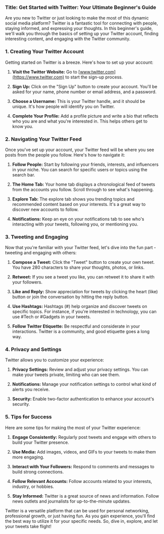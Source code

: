 ### Title: Get Started with Twitter: Your Ultimate Beginner's Guide

Are you new to Twitter or just looking to make the most of this dynamic social media platform? Twitter is a fantastic tool for connecting with people, staying informed, and expressing your thoughts. In this beginner's guide, we'll walk you through the basics of setting up your Twitter account, finding interesting content, and engaging with the Twitter community.

### 1. Creating Your Twitter Account

Getting started on Twitter is a breeze. Here's how to set up your account:

1. **Visit the Twitter Website:** Go to [www.twitter.com](https://www.twitter.com) to start the sign-up process.

2. **Sign Up:** Click on the "Sign Up" button to create your account. You'll be asked for your name, phone number or email address, and a password.

3. **Choose a Username:** This is your Twitter handle, and it should be unique. It's how people will identify you on Twitter.

4. **Complete Your Profile:** Add a profile picture and write a bio that reflects who you are and what you're interested in. This helps others get to know you.

### 2. Navigating Your Twitter Feed

Once you've set up your account, your Twitter feed will be where you see posts from the people you follow. Here's how to navigate it:

1. **Follow People:** Start by following your friends, interests, and influencers in your niche. You can search for specific users or topics using the search bar.

2. **The Home Tab:** Your home tab displays a chronological feed of tweets from the accounts you follow. Scroll through to see what's happening.

3. **Explore Tab:** The explore tab shows you trending topics and recommended content based on your interests. It's a great way to discover new accounts to follow.

4. **Notifications:** Keep an eye on your notifications tab to see who's interacting with your tweets, following you, or mentioning you.

### 3. Tweeting and Engaging

Now that you're familiar with your Twitter feed, let's dive into the fun part - tweeting and engaging with others:

1. **Compose a Tweet:** Click the "Tweet" button to create your own tweet. You have 280 characters to share your thoughts, photos, or links.

2. **Retweet:** If you see a tweet you like, you can retweet it to share it with your followers.

3. **Like and Reply:** Show appreciation for tweets by clicking the heart (like) button or join the conversation by hitting the reply button.

4. **Use Hashtags:** Hashtags (#) help organize and discover tweets on specific topics. For instance, if you're interested in technology, you can use #Tech or #Gadgets in your tweets.

5. **Follow Twitter Etiquette:** Be respectful and considerate in your interactions. Twitter is a community, and good etiquette goes a long way.

### 4. Privacy and Settings

Twitter allows you to customize your experience:

1. **Privacy Settings:** Review and adjust your privacy settings. You can make your tweets private, limiting who can see them.

2. **Notifications:** Manage your notification settings to control what kind of alerts you receive.

3. **Security:** Enable two-factor authentication to enhance your account's security.

### 5. Tips for Success

Here are some tips for making the most of your Twitter experience:

1. **Engage Consistently:** Regularly post tweets and engage with others to build your Twitter presence.

2. **Use Media:** Add images, videos, and GIFs to your tweets to make them more engaging.

3. **Interact with Your Followers:** Respond to comments and messages to build strong connections.

4. **Follow Relevant Accounts:** Follow accounts related to your interests, industry, or hobbies.

5. **Stay Informed:** Twitter is a great source of news and information. Follow news outlets and journalists for up-to-the-minute updates.

Twitter is a versatile platform that can be used for personal networking, professional growth, or just having fun. As you gain experience, you'll find the best way to utilize it for your specific needs. So, dive in, explore, and let your tweets take flight!
